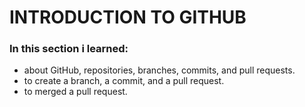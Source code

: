 # INTRODUCTION TO GITHUB
### In this section i learned: 
- about GitHub, repositories, branches, commits, and pull requests.
- to create a branch, a commit, and a pull request.
- to merged a pull request.
